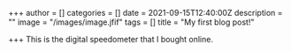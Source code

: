 +++
author = []
categories = []
date = 2021-09-15T12:40:00Z
description = ""
image = "/images/image.jfif"
tags = []
title = "My first blog post!"

+++
This is the digital speedometer that I bought online.